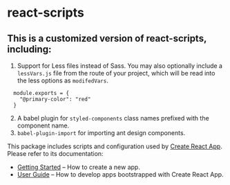 # react-scripts

## This is a customized version of react-scripts, including:

1. Support for Less files instead of Sass. You may also optionally include a `lessVars.js` file from the route of your project, which will be read into the less options as `modifedVars`.
  ```
    module.exports = {
      "@primary-color": "red"
    }
  ```
2. A babel plugin for `styled-components` class names prefixed with the component name.
3. `babel-plugin-import` for importing ant design components.


This package includes scripts and configuration used by [Create React App](https://github.com/facebook/create-react-app).<br>
Please refer to its documentation:

- [Getting Started](https://facebook.github.io/create-react-app/docs/getting-started) – How to create a new app.
- [User Guide](https://facebook.github.io/create-react-app/) – How to develop apps bootstrapped with Create React App.

